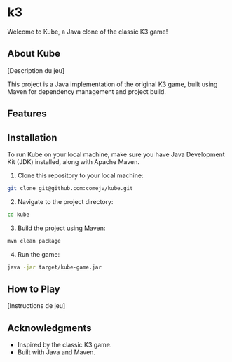 # k3

Welcome to Kube, a Java clone of the classic K3 game!

## About Kube

\[Description du jeu]

This project is a Java implementation of the original K3 game, built using Maven for dependency management and project build.

## Features


## Installation

To run Kube on your local machine, make sure you have Java Development Kit (JDK) installed, along with Apache Maven.

1. Clone this repository to your local machine:

```bash
git clone git@github.com:comejv/kube.git
```

2. Navigate to the project directory:

```bash
cd kube
```

3. Build the project using Maven:

```bash
mvn clean package
```

4. Run the game:

```bash
java -jar target/kube-game.jar
```

## How to Play

\[Instructions de jeu]

## Acknowledgments

- Inspired by the classic K3 game.
- Built with Java and Maven.
